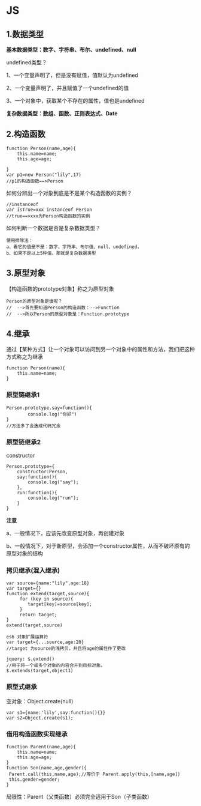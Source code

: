 

# JS

## 1.数据类型

**基本数据类型：数字、字符串、布尔、undefined、null**

undefined类型？

1、一个变量声明了，但是没有赋值，值默认为undefined

2、一个变量声明了，并且赋值了一个undefined的值

3、一个对象中，获取某个不存在的属性，值也是undefined

**复杂数据类型：数组、函数、正则表达式、Date**

## 2.构造函数

```
function Person(name,age){
	this.name=name;
	this.age=age;
	
}
var p1=new Person("lily",17)
//p1的构造函数==>Person

```

如何分辨出一个对象到底是不是某个构造函数的实例？

```
//instanceof
var isTrue=xxx instanceof Person
//true==>xxx为Person构造函数的实例
```

如何判断一个数据是否是复杂数据类型？

```
使用排除法：
a、看它的值是不是：数字、字符串、布尔值、null、undefined，
b、如果不是以上5种值，那就是复杂数据类型
```

## 3.原型对象

【构造函数的prototype对象】称之为原型对象

```
Person的原型对象是谁呢？
//  -->首先要知道Person的构造函数：-->Function
//  -->所以Person的原型对象是：Function.prototype
```

## 4.继承

通过【某种方式】让一个对象可以访问到另一个对象中的属性和方法，我们把这种方式称之为继承

```
function Person(name){
	this.name=name;
}
```

### 原型链继承1

```
Person.prototype.say=function(){
        console.log("你好")
}
//方法多了会造成代码冗余
```

### 原型链继承2

constructor

```
Person.prototype={
	constructor:Person,
	say:function(){
		console.log("say");
	},
	run:function(){
		console.log("run");
	}
}
```

**注意**

a、一般情况下，应该先改变原型对象，再创建对象

b、一般情况下，对于新原型，会添加一个constructor属性，从而不破坏原有的原型对象的结构

### 拷贝继承(混入继承)

```
var source={name:"lily",age:18}
var target={}
function extend(target,source){
	 for (key in source){
	 	target[key]=source[key];
	 }
	 return target;
}
extend(target,source)
```

```
es6 对象扩展运算符
var target={...source,age:20}
//target 为source的浅拷贝，并且将age的属性作了更改
```

```
jquery: $.extend()
//用于将一个或多个对象的内容合并到目标对象。
$.extends(target,object1)
```



### 原型式继承

空对象：Object.create(null)

```
var s1={name:'lily',say:function(){}}
var s2=Object.create(s1);
```

### 借用构造函数实现继承

```
function Parent(name,age){
 	this.name=name;
 	this.age=age;
}
function Son(name,age,gender){
 Parent.call(this,name,age);//等价于 Parent.apply(this,[name,age])
 this.gender=gender;
}
```

局限性：Parent（父类函数）必须完全适用于Son（子类函数）